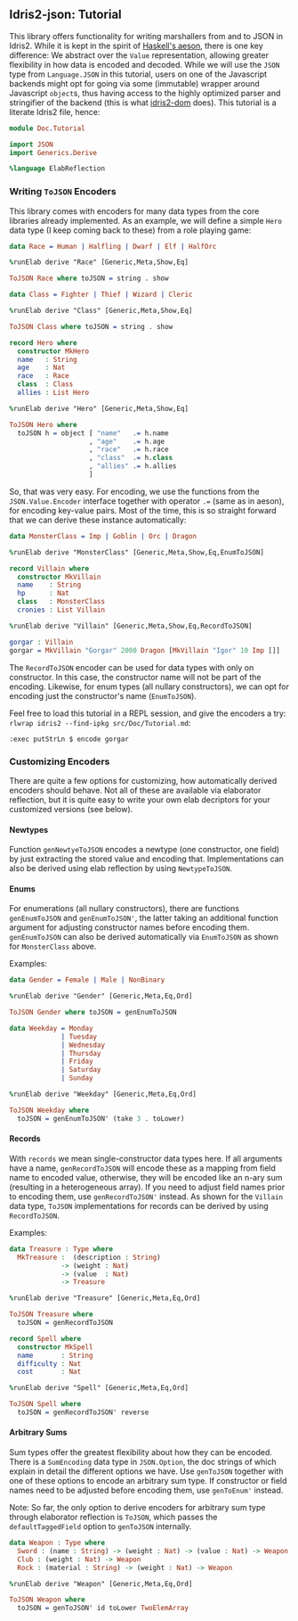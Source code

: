 ## Idris2-json: Tutorial

This library offers functionality for writing marshallers
from and to JSON in Idris2. While it is kept in the spirit
of [Haskell's aeson](https://hackage.haskell.org/package/aeson),
there is one key difference: We abstract over the `Value`
representation, allowing greater flexibility in how data
is encoded and decoded. While we will use the `JSON` type
from `Language.JSON` in this tutorial, users on one of the
Javascript backends might opt for going via some (immutable)
wrapper around Javascript `object`s, thus having access
to the highly optimized parser and stringifier of the backend
(this is what [idris2-dom](https://github.com/stefan-hoeck/idris2-dom)
does). This tutorial is a literate Idris2 file, hence:

```idris
module Doc.Tutorial

import JSON
import Generics.Derive

%language ElabReflection
```

### Writing `ToJSON` Encoders

This library comes with encoders for many data types from
the core libraries already implemented. As an example, we
will define a simple `Hero` data type (I keep coming back
to these) from a role playing game:

```idris
data Race = Human | Halfling | Dwarf | Elf | HalfOrc

%runElab derive "Race" [Generic,Meta,Show,Eq]

ToJSON Race where toJSON = string . show

data Class = Fighter | Thief | Wizard | Cleric

%runElab derive "Class" [Generic,Meta,Show,Eq]

ToJSON Class where toJSON = string . show

record Hero where
  constructor MkHero
  name   : String
  age    : Nat
  race   : Race
  class  : Class
  allies : List Hero

%runElab derive "Hero" [Generic,Meta,Show,Eq]

ToJSON Hero where
  toJSON h = object [ "name"   .= h.name
                    , "age"    .= h.age
                    , "race"   .= h.race
                    , "class"  .= h.class
                    , "allies" .= h.allies
                    ]
```

So, that was very easy. For encoding, we use the functions
from the `JSON.Value.Encoder` interface together with operator
`.=` (same as in aeson), for encoding key-value pairs.
Most of the time, this is so straight forward that we can derive
these instance automatically:


```idris
data MonsterClass = Imp | Goblin | Orc | Dragon

%runElab derive "MonsterClass" [Generic,Meta,Show,Eq,EnumToJSON]

record Villain where
  constructor MkVillain
  name    : String
  hp      : Nat
  class   : MonsterClass
  cronies : List Villain

%runElab derive "Villain" [Generic,Meta,Show,Eq,RecordToJSON]

gorgar : Villain
gorgar = MkVillain "Gorgar" 2000 Dragon [MkVillain "Igor" 10 Imp []]
```

The `RecordToJSON` encoder can be used for data types with only
on constructor. In this case, the constructor name will not
be part of the encoding. Likewise, for enum types (all nullary
constructors), we can opt for encoding just the constructor's name
(`EnumToJSON`).

Feel free to load this tutorial in a REPL session, and give
the encoders a try: `rlwrap idris2 --find-ipkg src/Doc/Tutorial.md`:

```
:exec putStrLn $ encode gorgar
```

### Customizing Encoders

There are quite a few options for customizing, how automatically derived
encoders should behave. Not all of these are available via elaborator
reflection, but it is quite easy to write your own elab decriptors
for your customized versions (see below).

#### Newtypes
Function `genNewtyeToJSON` encodes a newtype (one constructor, one field)
by just extracting the stored value and encoding that. Implementations
can also be derived using elab reflection by using `NewtypeToJSON`.

#### Enums
For enumerations (all nullary constructors), there are functions
`genEnumToJSON` and `genEnumToJSON'`, the latter taking an additional
function argument for adjusting constructor names before encoding
them. `genEnumToJSON` can also be derived automatically via
`EnumToJSON` as shown for `MonsterClass` above.

Examples:

```idris
data Gender = Female | Male | NonBinary

%runElab derive "Gender" [Generic,Meta,Eq,Ord]

ToJSON Gender where toJSON = genEnumToJSON

data Weekday = Monday
             | Tuesday
             | Wednesday
             | Thursday
             | Friday
             | Saturday
             | Sunday

%runElab derive "Weekday" [Generic,Meta,Eq,Ord]

ToJSON Weekday where
  toJSON = genEnumToJSON' (take 3 . toLower)
```

#### Records
With `records` we mean single-constructor data types here. If all
arguments have a name, `genRecordToJSON` will encode these as
a mapping from field name to encoded value, otherwise, they will
be encoded like an n-ary sum (resulting in a heterogeneous array).
If you need to adjust field names prior to encoding them,
use `genRecordToJSON'` instead.
As shown for the `Villain` data type, `ToJSON` implementations
for records can be derived by using `RecordToJSON`.

Examples:

```idris
data Treasure : Type where
  MkTreasure :  (description : String)
             -> (weight : Nat)
             -> (value  : Nat)
             -> Treasure

%runElab derive "Treasure" [Generic,Meta,Eq,Ord]

ToJSON Treasure where
  toJSON = genRecordToJSON

record Spell where
  constructor MkSpell
  name       : String
  difficulty : Nat
  cost       : Nat

%runElab derive "Spell" [Generic,Meta,Eq,Ord]

ToJSON Spell where
  toJSON = genRecordToJSON' reverse
```

#### Arbitrary Sums
Sum types offer the greatest flexibility about how they
can be encoded. There is a `SumEncoding` data type in `JSON.Option`,
the doc strings of which explain in detail the different options we
have. Use `genToJSON` together with one of these options to encode
an arbitrary sum type. If constructor or field names need to
be adjusted before encoding them, use `genToEnum'` instead.

Note: So far, the only option to derive encoders for arbitrary
sum type through elaborator reflection is `ToJSON`, which
passes the `defaultTaggedField` option to `genToJSON` internally.

```idris
data Weapon : Type where
  Sword : (name : String) -> (weight : Nat) -> (value : Nat) -> Weapon
  Club : (weight : Nat) -> Weapon
  Rock : (material : String) -> (weight : Nat) -> Weapon

%runElab derive "Weapon" [Generic,Meta,Eq,Ord]

ToJSON Weapon where
  toJSON = genToJSON' id toLower TwoElemArray
```
